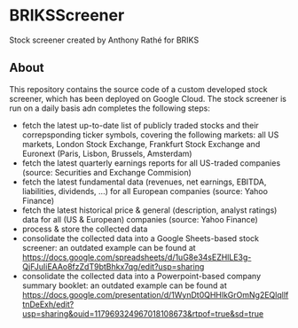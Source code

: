 # BRIKSScreener
Stock screener created by Anthony Rathé for BRIKS

## About
This repository contains the source code of a custom developed stock screener, which has been deployed on Google Cloud. The stock screener is run on a daily basis adn completes the following steps:
- fetch the latest up-to-date list of publicly traded stocks and their correpsponding ticker symbols, covering the following markets: all US markets, London Stock Exchange, Frankfurt Stock Exchange and Euronext (Paris, Lisbon, Brussels, Amsterdam)
- fetch the latest quarterly earnings reports for all US-traded companies (source: Securities and Exchange Commision)
- fetch the latest fundamental data (revenues, net earnings, EBITDA, liabilities, dividends, ...) for all European companies (source: Yahoo Finance)
- fetch the latest historical price & general (description, analyst ratings) data for all (US & European) companies (source: Yahoo Finance) 
- process & store the collected data
- consolidate the collected data into a Google Sheets-based stock screener: an outdated example can be found at https://docs.google.com/spreadsheets/d/1uG8e34sEZHlLE3g-QjFJuIiEAAo8fzZdT9btBhkx7qg/edit?usp=sharing 
- consolidate the collected data into a Powerpoint-based company summary booklet: an outdated example can be found at https://docs.google.com/presentation/d/1WynDt0QHHlkGrOmNg2EQlqllftnDeExh/edit?usp=sharing&ouid=117969324967018108673&rtpof=true&sd=true


